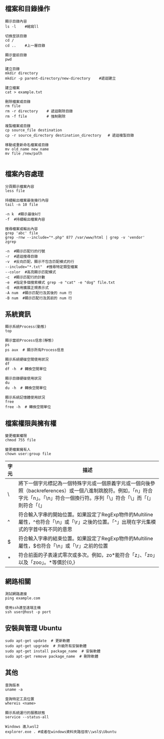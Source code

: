 ## 檔案和目錄操作
```
顯示目錄內容
ls -l    #縮寫ll

切換至該目錄
cd /
cd ..    #上一層目錄

顯示當前目錄
pwd

建立目錄
mkdir directory
mkdir -p parent-directory/new-directory    #遞迴建立

建立檔案
cat > example.txt

刪除檔案或目錄
rm file
rm -r directory    # 遞迴刪除目錄
rm -f file         # 強制刪除

複製檔案或目錄
cp source_file destination
cp -r source_directory destination_directory   # 遞迴複製目錄

移動或重新命名檔案或目錄
mv old_name new_name
mv file /new/path


```

## 檔案內容處理
```
分頁顯示檔案內容
less file

持續輸出檔案最後幾行內容
tail -n 10 file

-n k  #顯示最後k行
-f  #持續輸出檔案內容

搜尋檔案或輸出內容
grep 'abc' file
grep -rnw --include="*.php" 877 /var/www/html | grep -v 'vendor'
zgrep

-n  #顯示匹配行的行號 
-r  #遞迴搜尋目錄 
-v  #反向匹配，顯示不包含匹配模式的行 
--include="*.txt"  #搜尋特定類型檔案
--color  #高亮顯示匹配模式
-c  #顯示匹配行的計數 
-e  #指定多個搜索模式 grep -e "cat" -e "dog" file.txt
-E  #啟用擴展正規表示式
-A num  #顯示匹配行及其後的 num 行
-B num  #顯示匹配行及其前的 num 行

```

## 系統資訊
```
顯示系統Process(動態)
top

顯示當前Process信息(靜態)
ps
ps aux  # 顯示所有Process信息

顯示系統硬碟空間使用狀況
df
df -h  # 轉換空間單位

顯示目錄硬碟使用狀況
du
du -h  # 轉換空間單位

顯示系統記憶體使用狀況
free
free -h  # 轉換空間單位

```

## 檔案權限與擁有權
```
變更檔案權限
chmod 755 file

變更檔案擁有人
chown user:group file

```

| 字元 | 描述 |
| :------------- | ------------- |
| \ | 將下一個字元標記為一個特殊字元或一個原義字元或一個向後參照（backreferences）或一個八進制跳脫符。例如，「n」符合字元「n」。「\n」符合一個換行符。序列「\\」符合「\」而「\(」則符合「(」 |
| ^ | 符合輸入字串的開始位置。如果設定了RegExp物件的Multiline屬性，^也符合「\n」或「\r」之後的位置。「^」出現在字元集模式的字首中有不同的意思 |
| $ | 符合輸入字串的結束位置。如果設定了RegExp物件的Multiline屬性，$也符合「\n」或「\r」之前的位置 |
| * | 符合前面的子表達式零次或多次。例如，zo*能符合「z」、「zo」以及「zoo」。*等價於{0,} |


## 網路相關
```
測試網路連接
ping example.com

使用ssh連至遠端主機
ssh user@host -p port

```

## 安裝與管理 Ubuntu
```
sudo apt-get update  # 更新軟體
sudo apt-get upgrade  # 升級所有安裝軟體
sudo apt-get install package_name  # 安裝軟體
sudo apt-get remove package_name  # 刪除軟體

```

## 其他
```
查詢版本
uname -a

查詢特定工具位置
whereis <name>

顯示系統運行的服務狀態
service --status-all

Windows 進入wsl2
explorer.exe . #或者在windows資料夾路徑改\\wsl$\Ubuntu

```
